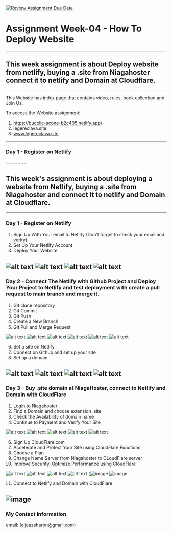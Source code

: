 [![Review Assignment Due Date](https://classroom.github.com/assets/deadline-readme-button-24ddc0f5d75046c5622901739e7c5dd533143b0c8e959d652212380cedb1ea36.svg)](https://classroom.github.com/a/isPhTOcA)

# **Assignment Week-04 - How To Deploy Website**
---

## This week assignment is about Deploy website from netlify, buying a .site from Niagahoster connect it to netlify and Domain at Cloudflare.
---
This Website has index page that contains video, rules, book collection and Join Us.

To access the Website assignment: 
1. https://bucolic-scone-b2c405.netlify.app/
2. legereclava.site
3. www.legereclava.site
---
 ### Day 1 - Register on Netlify
 
=======
## This week's assignment is about deploying a website from Netlify, buying a .site from Niagahoster and connect it to netlify and Domain at Cloudflare.
---
### Day 1 - Register on Netlify
1. Sign Up With Your email to Netlify (Don't forget to check your email and verify)
2. Set Up Your Netlify Account
3. Deploy Your Website
   
![alt text](https://raw.githubusercontent.com/RevoU-FSSE-2/week-4-aljeazsharon/main/assets/1.%20Sign%20Up%20to%20Netlify.png?raw=true)
![alt text](https://raw.githubusercontent.com/RevoU-FSSE-2/week-4-aljeazsharon/main/assets/2.%20Enter%20Your%20Email%20and%20Password.png?raw=true)
![alt text](https://raw.githubusercontent.com/RevoU-FSSE-2/week-4-aljeazsharon/main/assets/5.%20Set%20Up%20Your%20Netlify%20Account.png?raw=true)
![alt text](https://raw.githubusercontent.com/RevoU-FSSE-2/week-4-aljeazsharon/main/assets/6.%20You%20%20Can%20Deploy%20Your%20Netlify%20Now%20(or%20you%20can%20skip%20this%20step%20for%20now).png?raw=true)
---
### Day 2 - Connect The Netlify with Github Project and Deploy Your Project to Netlify and test deployment with create a pull request to main branch and merge it.
1. Git clone repository
2. Git Commit
3. Git Push
4. Create a New Branch
5. Git Pull and Merge Request


![alt text](https://raw.githubusercontent.com/RevoU-FSSE-2/week-4-aljeazsharon/main/assets/7.%20Git%20Clone%20Your%20Repository.png?raw=true)
![alt text](https://raw.githubusercontent.com/RevoU-FSSE-2/week-4-aljeazsharon/main/assets/9.%20Git%20Commit.png?raw=true)
![alt text](https://raw.githubusercontent.com/RevoU-FSSE-2/week-4-aljeazsharon/main/assets/10.%20Git%20Push.png?raw=true)
![alt text](https://raw.githubusercontent.com/RevoU-FSSE-2/week-4-aljeazsharon/main/assets/11.%20Create%20a%20New%20Branch.png?raw=true)
![alt text](https://raw.githubusercontent.com/RevoU-FSSE-2/week-4-aljeazsharon/main/assets/19.%20Create%20a%20Pull%20Request.png?raw=true)
![alt text](https://raw.githubusercontent.com/RevoU-FSSE-2/week-4-aljeazsharon/main/assets/22.%20Merge%20Pull%20Request%20(2).png)


6. Set a site on Netlify
7. Connect on Github and set up your site
8. Set up a domain

![alt text](https://raw.githubusercontent.com/RevoU-FSSE-2/week-4-aljeazsharon/main/assets/39.%20Set%20a%20Site%20on%20Netlify.png?raw=true)
![alt text](https://raw.githubusercontent.com/RevoU-FSSE-2/week-4-aljeazsharon/main/assets/40.%20Connect%20Netlify%20to%20Github.png?raw=true)
![alt text](https://raw.githubusercontent.com/RevoU-FSSE-2/week-4-aljeazsharon/main/assets/42.%20Connect%20Netlify%20to%20Github3.png?raw=true)
![alt text](https://raw.githubusercontent.com/RevoU-FSSE-2/week-4-aljeazsharon/main/assets/43.%20Connect%20Netlify%20to%20Github4.png?raw=true)
---
### Day 3 - Buy .site domain at NiagaHoster, connect to Netlify and Domain with CloudFlare
1. Login to Niagahoster
2. Find a Domain and choose extension .site
3. Check the Availability of domain name
4. Continue to Payment and Verify Your Site

![alt text](https://raw.githubusercontent.com/RevoU-FSSE-2/week-4-aljeazsharon/main/assets/13.%20Login%20to%20Niagahoster.png?raw=true)
![alt text](https://raw.githubusercontent.com/RevoU-FSSE-2/week-4-aljeazsharon/main/assets/15.%20Choose%20extension%20.site.png?raw=true)
![alt text](https://raw.githubusercontent.com/RevoU-FSSE-2/week-4-aljeazsharon/main/assets/24.%20Check%20Name%20Domain.png?raw=true)
![alt text](https://raw.githubusercontent.com/RevoU-FSSE-2/week-4-aljeazsharon/main/assets/26.%20Payment%20Page.png?raw=true)
![alt text](https://raw.githubusercontent.com/RevoU-FSSE-2/week-4-aljeazsharon/main/assets/28.%20Verify%20Your%20Site.png?raw=true)

6. Sign Up CloudFlare.com
7. Accelerate and Protect Your Site using CloudFlare Functions
8. Choose a Plan
9. Change Name Server from Niagahoster to CLoudFlare server
10. Improve Security, Optimize Performance using CloudFlare

![alt text](https://raw.githubusercontent.com/RevoU-FSSE-2/week-4-aljeazsharon/main/assets/30.%20Sign%20Up%20CloudFlare%20(2).png?raw=true)
![alt text](https://raw.githubusercontent.com/RevoU-FSSE-2/week-4-aljeazsharon/main/assets/31.%20Accelerate%20and%20Protect%20Your%20Site%20with%20CloudFlare.png?raw=true)
![alt text](https://raw.githubusercontent.com/RevoU-FSSE-2/week-4-aljeazsharon/main/assets/32.%20Select%20a%20Plan%20For%20Your%20Site.png?raw=true)
![alt text](https://raw.githubusercontent.com/RevoU-FSSE-2/week-4-aljeazsharon/main/assets/33.%20Change%20Your%20Name%20Servers.png?raw=true)
(![image](https://github.com/RevoU-FSSE-2/week-4-aljeazsharon/assets/25450018/926aa148-f4b4-4c2c-956f-070573b5dea4)
![image](https://github.com/RevoU-FSSE-2/week-4-aljeazsharon/assets/25450018/7ed89156-8036-491c-89b5-a657585ff6e2)

11. Connect to Netlify and Domain with CloudFlare

![image](https://github.com/RevoU-FSSE-2/week-4-aljeazsharon/assets/25450018/644760aa-401c-4b08-9d37-aa16d2827b74)
---
### My Contact Information
email: (aljeazsharon@gmail.com)




